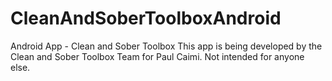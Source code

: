 CleanAndSoberToolboxAndroid
===========================

Android App - Clean and Sober Toolbox
This app is being developed by the Clean and Sober Toolbox Team for Paul Caimi. Not intended for anyone else.
